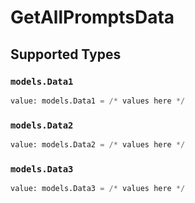 # GetAllPromptsData


## Supported Types

### `models.Data1`

```python
value: models.Data1 = /* values here */
```

### `models.Data2`

```python
value: models.Data2 = /* values here */
```

### `models.Data3`

```python
value: models.Data3 = /* values here */
```

